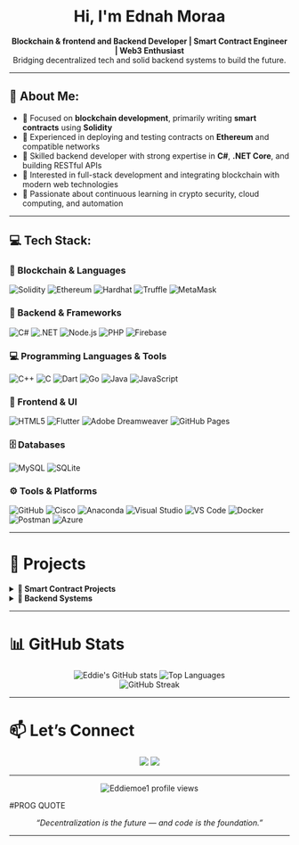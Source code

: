 
<h1 align="center">Hi, I'm Ednah Moraa</h1>

<p align="center">
  <strong>Blockchain & frontend and Backend Developer | Smart Contract Engineer | Web3 Enthusiast</strong><br/>
  Bridging decentralized tech and solid backend systems to build the future.
</p>

---

## 💫 About Me:

- 🔹 Focused on **blockchain development**, primarily writing **smart contracts** using **Solidity**  
- 🔹 Experienced in deploying and testing contracts on **Ethereum** and compatible networks  
- 🔹 Skilled backend developer with strong expertise in **C#**, **.NET Core**, and building RESTful APIs  
- 🔹 Interested in full-stack development and integrating blockchain with modern web technologies  
- 🔹 Passionate about continuous learning in crypto security, cloud computing, and automation  

---

## 💻 Tech Stack:

### 🧱 Blockchain & Languages  
![Solidity](https://img.shields.io/badge/Solidity-363636?style=for-the-badge&logo=solidity&logoColor=white)
![Ethereum](https://img.shields.io/badge/Ethereum-3C3C3D?style=for-the-badge&logo=ethereum&logoColor=white)
![Hardhat](https://img.shields.io/badge/Hardhat-1C1C1C?style=for-the-badge&logo=ethereum&logoColor=yellow)
![Truffle](https://img.shields.io/badge/Truffle-3C1E1E?style=for-the-badge&logo=truffle&logoColor=white)
![MetaMask](https://img.shields.io/badge/MetaMask-F6851B?style=for-the-badge&logo=metamask&logoColor=white)

### 🔧 Backend & Frameworks  
![C#](https://img.shields.io/badge/C%23-68217A?style=for-the-badge&logo=csharp&logoColor=white)
![.NET](https://img.shields.io/badge/.NET-512BD4?style=for-the-badge&logo=dotnet&logoColor=white)
![Node.js](https://img.shields.io/badge/Node.js-339933?style=for-the-badge&logo=nodedotjs&logoColor=white)
![PHP](https://img.shields.io/badge/PHP-777BB4?style=for-the-badge&logo=php&logoColor=white)
![Firebase](https://img.shields.io/badge/Firebase-FFCA28?style=for-the-badge&logo=firebase&logoColor=black)

### 💻 Programming Languages & Tools  
![C++](https://img.shields.io/badge/C++-00599C?style=for-the-badge&logo=c%2b%2b&logoColor=white)
![C](https://img.shields.io/badge/C-00599C?style=for-the-badge&logo=c&logoColor=white)
![Dart](https://img.shields.io/badge/Dart-0175C2?style=for-the-badge&logo=dart&logoColor=white)
![Go](https://img.shields.io/badge/Go-00ADD8?style=for-the-badge&logo=go&logoColor=white)
![Java](https://img.shields.io/badge/Java-007396?style=for-the-badge&logo=java&logoColor=white)
![JavaScript](https://img.shields.io/badge/JavaScript-F7DF1E?style=for-the-badge&logo=javascript&logoColor=black)

### 🎨 Frontend & UI  
![HTML5](https://img.shields.io/badge/HTML5-E34F26?style=for-the-badge&logo=html5&logoColor=white)
![Flutter](https://img.shields.io/badge/Flutter-02569B?style=for-the-badge&logo=flutter&logoColor=white)
![Adobe Dreamweaver](https://img.shields.io/badge/Adobe%20Dreamweaver-FF61F6?style=for-the-badge&logo=adobe&logoColor=white)
![GitHub Pages](https://img.shields.io/badge/GitHub%20Pages-121013?style=for-the-badge&logo=github&logoColor=white)

### 🗄️ Databases  
![MySQL](https://img.shields.io/badge/MySQL-4479A1?style=for-the-badge&logo=mysql&logoColor=white)
![SQLite](https://img.shields.io/badge/SQLite-003B57?style=for-the-badge&logo=sqlite&logoColor=white)

### ⚙️ Tools & Platforms  
![GitHub](https://img.shields.io/badge/GitHub-181717?style=for-the-badge&logo=github&logoColor=white)
![Cisco](https://img.shields.io/badge/Cisco-1BA0D7?style=for-the-badge&logo=cisco&logoColor=white)
![Anaconda](https://img.shields.io/badge/Anaconda-42B029?style=for-the-badge&logo=anaconda&logoColor=white)
![Visual Studio](https://img.shields.io/badge/Visual%20Studio-5C2D91?style=for-the-badge&logo=visualstudio&logoColor=white)
![VS Code](https://img.shields.io/badge/VS%20Code-007ACC?style=for-the-badge&logo=visualstudiocode&logoColor=white)
![Docker](https://img.shields.io/badge/Docker-2496ED?style=for-the-badge&logo=docker&logoColor=white)
![Postman](https://img.shields.io/badge/Postman-FF6C37?style=for-the-badge&logo=postman&logoColor=white)
![Azure](https://img.shields.io/badge/Azure-0089D6?style=for-the-badge&logo=microsoftazure&logoColor=white)

---

# 💼 Projects

<details>
  <summary><strong>📂 Smart Contract Projects</strong></summary>

- 🪙 **ERC-20 Token System** – Custom token with mint, burn, and ownership logic  
- 🗳️ **Decentralized Voting App** – Secure, transparent voting using Solidity + React  
- 🎨 **NFT Minting Platform** – ERC-721 contracts with metadata storage and minting dashboard  

</details>

<details>
  <summary><strong>📂 Backend Systems</strong></summary>

- 🧑‍🎓 **Student Management System** – Built with C#, .NET, EF Core & SQL Server  
- 📦 **Inventory Tracker API** – RESTful service using ASP.NET Core Web API  

</details>

---

# 📊 GitHub Stats

<p align="center">
  <img src="https://github-readme-stats.vercel.app/api?username=Eddiemoe1&show_icons=true&theme=radical" alt="Eddie's GitHub stats" />
  <img src="https://github-readme-stats.vercel.app/api/top-langs/?username=Eddiemoe1&layout=compact&theme=radical" alt="Top Languages" />
  <br/>
  <img src="https://github-readme-streak-stats.herokuapp.com?user=Eddiemoe1&theme=radical&hide_border=false" alt="GitHub Streak" />
</p>

---

# 📫 Let’s Connect

<p align="center">
  <a href="https://www.linkedin.com/in/ednah-moraa-11744927a"><img src="https://img.shields.io/badge/LinkedIn-blue?style=for-the-badge&logo=linkedin&logoColor=white" /></a>
  <a href="mailto:ednahmoraa@gmail.com.com"><img src="https://img.shields.io/badge/Email-D14836?style=for-the-badge&logo=gmail&logoColor=white" /></a>
</p>

---

<p align="center">
  <img src="https://komarev.com/ghpvc/?username=Eddiemoe1&style=flat-square&color=blue" alt="Eddiemoe1 profile views" />
</p>

#PROG QUOTE
<p align="center"><i>“Decentralization is the future — and code is the foundation.”</i></p>

---
